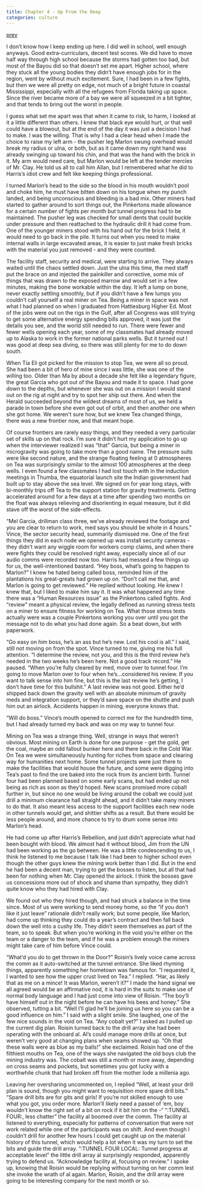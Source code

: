 ```yaml
---
title: Chapter 4 - Up From the Deep
categories: culture
---
```

[prev](3-irrigation.md)

I don’t know how I keep ending up here. I did well in school, well enough anyways. Good extra-curriculars, decent test scores. We did have to move half way through high school because the storms had gotten too bad, but most of the Bayou did so that doesn’t set me apart. Higher school, where they stuck all the young bodies they didn’t have enough jobs for in the region, went by without much excitement. Sure, I had been in a few fights, but then we were all pretty on edge, not much of a bright future in coastal Mississippi, especially with all the refugees from Florida taking up space. Since the river became more of a bay we were all squeezed in a bit tighter, and that tends to bring out the worst in people.

I guess what set me apart was that when it came to risk, to harm, I looked at it a little different than others. I knew that black eye would hurt, or that well could have a blowout, but at the end of the day it was just a decision I had to make. I was the willing. That is why I had a clear head when I made the choice to raise my left arm - the pusher leg Marlon swung overhead would break my radius or ulna, or both, but as it came down my right hand was already swinging up toward his chin, and that was the hand with the brick in it. My arm would need care, but Marlon would be left at the tender mercies of Mr. Clay. He told us all to call him Allan, but I remembered what he did to Harris’s idiot crew and felt like keeping things professional.

I turned Marlon’s head to the side so the blood in his mouth wouldn’t pool and choke him, he must have bitten down on his tongue when my punch landed, and being unconscious and bleeding is a bad mix. Other miners had started to gather around to sort things out, the Pinkertons made allowance for a certain number of fights per month but tunnel progress had to be maintained. The pusher leg was checked for small dents that could buckle under pressure and then reattached to the hydraulic drill it had come from. One of the younger miners stood with his hand out for the brick I held, it would need to go back in the pile. It turns out when you need to make internal walls in large excavated areas, it is easier to just make fresh bricks with the material you just removed - and they were counted.

The facility staff, security and medical, were starting to arrive. They always waited until the chaos settled down. Just the ulna this time, the med staff put the brace on and injected the painkiller and corrective, some mix of things that was drawn to the exposed marrow and would set in a few minutes, making the bone workable within the day. It left a lump on bone, never exactly settling smoothly, but if you didn’t have a few lumps you couldn’t call yourself a real miner on Tea. Being a miner in space was not what I had planned on when I graduated from Hattiesburg Higher Ed. Most of the jobs were out on the rigs in the Gulf, after all Congress was still trying to get some alternative energy spending bills approved, it was just the details you see, and the world still needed to run. There were fewer and fewer wells opening each year, some of my classmates had already moved up to Alaska to work in the former national parks wells. But it turned out I was good at deep sea diving, so there was still plenty for me to do down south.

When Tia Eli got picked for the mission to stop Tea, we were all so proud. She had been a bit of hero of mine since I was little, she was one of the willing too. Older than Ma by about a decade she felt like a legendary figure, the great Garcia who got out of the Bayou and made it to space. I had gone down to the depths, but whenever she was out on a mission I would stand out on the rig at night and try to spot her ship out there. And when the Herald succeeded beyond the wildest dreams of most of us, we held a parade in town before she even got out of orbit, and then another one when she got home. We weren’t sure how, but we knew Tea changed things, there was a new frontier now, and that meant hope.

Of course frontiers are rarely easy things, and they needed a very particular set of skills up on that rock. I’m sure it didn’t hurt my application to go up when the interviewer realized I was “that” Garcia, but being a miner in microgravity was going to take more than a good name. The pressure suits were like second nature, and the strange floating feeling at 0 atmospheres on Tea was surprisingly similar to the almost 100 atmospheres at the deep wells. I even found a few classmates I had lost touch with in the induction meetings in Thumba, the equatorial launch site the Indian government had built up to stay above the sea level. We signed on for year long stays, with bi-monthly trips off Tea to the support station for gravity treatments. Getting accelerated around for a few days at a time after spending two months on the float was always relieving and disorienting in equal measure, but it did stave off the worst of the side-effects.

“Mel Garcia, drillman class three, we’ve already reviewed the footage and you are clear to return to work, med says you should be whole in 4 hours.” Vince, the sector security head, summarily dismissed me. One of the first things they did in each node we opened up was install security cameras - they didn’t want any wiggle room for workers comp claims, and when there were fights they could be resolved right away, especially since all of our audio comms were recorded now too. Harris had messed a few things up for us, the well-intentioned bastard. “Hey boss, what’s going to happen to Marlon?” I knew he hated being called boss, reminded him of the plantations his great-greats had grown up on. “Don’t call me that, and Marlon is going to get reviewed.” He replied without looking. He knew I knew that, but I liked to make him say it. It was what happened any time there was a “Human Resources issue” as the Pinkertons called fights. And “review” meant a physical review, the legally defined as running stress tests on a miner to ensure fitness for working on Tea. What those stress tests actually were was a couple Pinkertons working you over until you got the message not to do what you had done again. So a beat down, but with paperwork.

“Go easy on him boss, he’s an ass but he’s new. Lost his cool is all.” I said, still not moving on from the spot. Vince turned to me, giving me his full attention. “I determine the review, not you, and this is the third review he’s needed in the two weeks he’s been here. Not a good track record.” He paused. “When you’re fully cleared by med, move over to tunnel four. I’m going to move Marlon over to four when he’s…considered his review. If you want to talk sense into him fine, but this is the last review he’s getting, I don’t have time for this bullshit.” A last review was not good. Either he’d shipped back down the gravity well with an absolute minimum of gravity meds and integration support, or they’d save space on the shuttle and push him out an airlock. Accidents happen in mining, everyone knows that.

“Will do boss.” Vince’s mouth opened to correct me for the hundredth time, but I had already turned my back and was on my way to tunnel four.

Mining on Tea was a strange thing. Well, strange in ways that weren’t obvious. Most mining on Earth is done for one purpose - get the gold, get the coal, maybe an odd fallout bunker here and there back in the Cold War. On Tea we were simultaneously hunting for riches from space and clearing way for humanities next home. Some tunnel projects were just there to make the facilities that would house the future, and some were digging into Tea’s past to find the ore baked into the rock from its ancient birth. Tunnel four had been planned based on some early scans, but had ended up not being as rich as soon as they’d hoped. New scans promised more cobalt further in, but since no one would be living around the cobalt we could just drill a minimum clearance hall straight ahead, and it didn’t take many miners to do that. It also meant less access to the support facilities each new node in other tunnels would get, and shittier shifts as a result. But there would be less people around, and more chance to try to drum some sense into Marlon’s head.

He had come up after Harris’s Rebellion, and just didn’t appreciate what had been bought with blood. We almost had it without blood, Jim from the UN had been working as the go between. He was a little condescending to us, I think he listened to me because I talk like I had been to higher school even though the other guys knew the mining work better than I did. But in the end he had been a decent man, trying to get the bosses to listen, but all that had been for nothing when Mr. Clay opened the airlock. I think the bosses gave us concessions more out of shock and shame than sympathy, they didn’t quite know who they had hired with Clay.

We found out who they hired though, and had struck a balance in the time since. Most of us were working to send money home, so the “if you don’t like it just leave” rationale didn’t really work; but some people, like Marlon, had come up thinking they could do a year’s contract and then fall back down the well into a cushy life. They didn’t seem themselves as part of the team, so to speak. But when you’re working in the void you’re either on the team or a danger to the team, and if he was a problem enough the miners might take care of him before Vince could.

“What’d you do to get thrown in the Door?” Roisin’s lively voice came across the comm as it auto-switched at the tunnel entrance. She liked rhyming things, apparently something her hometown was famous for. “I requested it, I wanted to see how the upper crust lived on Tea.” I replied. “Har, as likely that as me on a mince! It was Marlon, weren’t it?” I made the hand signal we all agreed would be an affirmative nod, it is hard in the suits to make use of normal body language and I had just come into view of Roisin. “The boy’ll have himself out in the night before he can have his bees and honey.” She observed, tutting a bit. “Well I’ll glad he’ll be joining us here so you can be a good influence on him.” I said with a slight smile. She laughed, one of the few nice sounds in the void on Tea. “Any cobalt yet?” I asked as I pulled up the current dig plan. Roisin turned back to the drill array she had been operating with the onboard al. Al’s could manage more drills at once, but weren’t very good at changing plans when seams showed up. “Oh that these walls were as blue as my balls!” she exclaimed. Roisin had one of the filthiest mouths on Tea, one of the ways she navigated the old boys club the mining industry was. The cobalt was still a month or more away, depending on cross seams and pockets, but sometimes you got lucky with a worthwhile chunk that had broken off from the mother lode a millenia ago.

Leaving her oversharing uncommented on, I replied “Well, at least your drill plan is sound, though you might want to requisition more spare drill bits.” “Spare drill bits are for gits and girls! If you’re not skilled enough to use what you got, you order more. Marlon’ll likely need a passel of ‘em, boy wouldn’t know the right set of a bit on rock if it bit him on the -“ “:TUNNEL FOUR:, less chatter” the facility al boomed over the comm. The facility al listened to everything, especially for patterns of conversation that were not work related while one of the participants was on shift. And even though I couldn’t drill for another few hours I could get caught up on the material history of this tunnel, which would help a lot when it was my turn to set the bits and guide the drill array. ”:TUNNEL FOUR LOCAL: Tunnel progress at acceptable level” the little drill array al surprisingly responded, apparently trying to defend us. “Acknowledge facility al, focusing on review.” I spoke up, knowing that Roisin would be replying without turning on her comm lest she invoke the wrath of al again. Marlon, Roisin, and the drill array were going to be interesting company for the next month or so.
